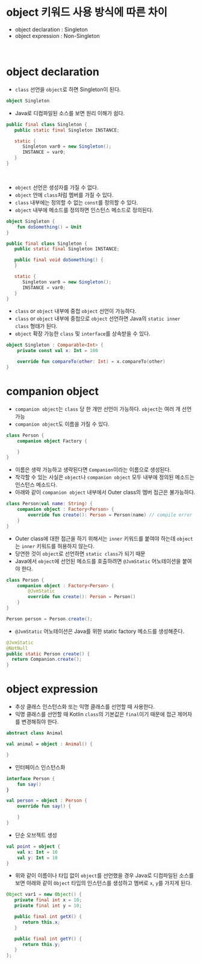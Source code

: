 # object 키워드 사용 방식에 따른 차이
* object declaration : Singleton
* object expression : Non-Singleton
</br>

# object declaration
* ```class``` 선언을 ```object```로 하면 Singleton이 된다.
```kotlin
object Singleton
```
* Java로 디컴파일된 소스를 보면 원리 이해가 쉽다.
```java
public final class Singleton {
   public static final Singleton INSTANCE;

   static {
      Singleton var0 = new Singleton();
      INSTANCE = var0;
   }
}
```
</br>

* ```object``` 선언은 생성자를 가질 수 없다.
* ```object``` 안에 ```class```처럼 멤버를 가질 수 있다.
* ```class``` 내부에는 정의할 수 없는 ```const```를 정의할 수 있다.
* ```object``` 내부에 메소드를 정의하면 인스턴스 메소드로 정의된다.
```kotlin
object Singleton {
    fun doSomething() = Unit
}
```
```java
public final class Singleton {
   public static final Singleton INSTANCE;

   public final void doSomething() {
   }

   static {
      Singleton var0 = new Singleton();
      INSTANCE = var0;
   }
}
```
* ```class``` or ```object``` 내부에 중첩 ```object``` 선언이 가능하다.
* ```class``` or ```object``` 내부에 중첩으로 ```object``` 선언하면 Java의 ```static inner class``` 형태가 된다.
* ```object``` 확장 가능한 ```class``` 및 ```interface```를 상속받을 수 있다.
```kotlin
object Singleton : Comparable<Int> {
    private const val x: Int = 100

    override fun compareTo(other: Int) = x.compareTo(other)
}
```

# companion object
* ```companion object```는 ```class``` 당 한 개만 선언이 가능하다. ```object```는 여러 개 선언 가능
* ```companion object```도 이름을 가질 수 있다.
```kotlin
class Person {
    companion object Factory {

    }
}
```
* 이름은 생략 가능하고 생략된다면 ```Companion```이라는 이름으로 생성된다.
* 착각할 수 있는 사실은 ```object```나 ```companion object``` 모두 내부에 정의된 메소드는 인스턴스 메소드다. 
* 아래와 같이 ```companion object``` 내부에서 Outer class의 멤버 접근은 불가능하다. 
```kotlin
class Person(val name: String) {
    companion object : Factory<Person> {
        override fun create(): Person = Person(name) // compile error 
    }
}
```
* Outer class에 대한 접근을 하기 위해서는 ```inner``` 키워드를 붙여야 하는데 ```object```는 ```inner``` 키워드를 허용하지 않는다.
* 당연한 것이 ```object```로 선언하면 ```static class```가 되기 때문
* Java에서 ```object```에 선언된 메소드를 호출하려면 ```@JvmStatic``` 어노테이션을 붙여야 한다.
```kotlin
class Person {
    companion object : Factory<Person> {
        @JvmStatic
        override fun create(): Person = Person()
    }
}
```
```java
Person person = Person.create();
```
* ```@JvmStatic``` 어노테이션은 Java를 위한 static factory 메소드를 생성해준다.
```java
@JvmStatic
@NotNull
public static Person create() {
  return Companion.create();
}
```

# object expression
* 추상 클래스 인스턴스화 또는 익명 클래스를 선언할 때 사용한다. 
* 익명 클래스를 선언할 때 Kotlin ```class```의 기본값은 ```final```이기 때문에 접근 제어자를 변경해줘야 한다.
```kotlin
abstract class Animal

val animal = object : Animal() {

}
```
* 인터페이스 인스턴스화
```kotlin
interface Person {
    fun say()
}

val person = object : Person {
    override fun say() {

    }
}
```
* 단순 오브젝트 생성
```kotlin
val point = object {
    val x: Int = 10
    val y: Int = 10
}
```
* 위와 같이 이름이나 타입 없이 ```object```를 선언했을 경우 Java로 디컴파일된 소스를 보면 아래와 같이 ```Object``` 타입의 인스턴스를 생성하고 멤버로 ```x```, ```y```를 가지게 된다.
```java
Object var1 = new Object() {
   private final int x = 10;
   private final int y = 10;

   public final int getX() {
      return this.x;
   }

   public final int getY() {
      return this.y;
   }
};
```
